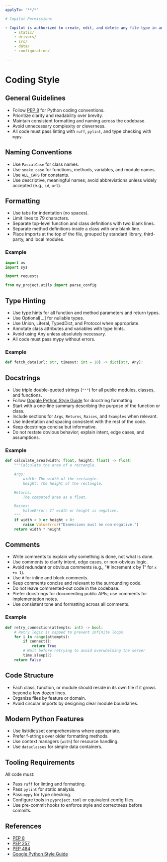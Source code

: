 ```yaml
---
applyTo: '**/*'

# Copilot Permissions

- Copilot is authorized to create, edit, and delete any file type in any directory of this project, including but not limited to:
    - static/
    - drivers/
    - src/
    - data/
    - configuration/

---
```


# Coding Style

## General Guidelines

- Follow [PEP 8](https://peps.python.org/pep-0008/) for Python coding conventions.
- Prioritize clarity and readability over brevity.
- Maintain consistent formatting and naming across the codebase.
- Avoid unnecessary complexity or cleverness.
- All code must pass linting with `ruff`, `pylint`, and type checking with `mypy`.

## Naming Conventions

- Use `PascalCase` for class names.
- Use `snake_case` for functions, methods, variables, and module names.
- Use `ALL_CAPS` for constants.
- Use descriptive, meaningful names; avoid abbreviations unless widely accepted (e.g., `id`, `url`).

## Formatting

- Use tabs for indentation (no spaces).
- Limit lines to 79 characters.
- Separate top-level function and class definitions with two blank lines.
- Separate method definitions inside a class with one blank line.
- Place imports at the top of the file, grouped by standard library, third-party, and local modules.

### Example

```python
import os
import sys

import requests

from my_project.utils import parse_config
```

## Type Hinting

- Use type hints for all function and method parameters and return types.
- Use Optional[...] for nullable types.
- Use Union, Literal, TypedDict, and Protocol when appropriate.
- Annotate class attributes and variables with type hints.
- Avoid using Any unless absolutely necessary.
- All code must pass mypy without errors.

### Example

```python
def fetch_data(url: str, timeout: int = 10) -> dict[str, Any]:
```

## Docstrings

- Use triple double-quoted strings (`"""`) for all public modules, classes, and functions.
- Follow [Google Python Style Guide](https://google.github.io/styleguide/pyguide.html#38-comments-and-docstrings) for docstring formatting.
- Start with a one-line summary describing the purpose of the function or class.
- Include sections for `Args`, `Returns`, `Raises`, and `Examples` when relevant.
- Use indentation and spacing consistent with the rest of the code.
- Keep docstrings concise but informative.
- Do not restate obvious behavior; explain intent, edge cases, and assumptions.

### Example

```python
def calculate_area(width: float, height: float) -> float:
    """Calculate the area of a rectangle.

    Args:
        width: The width of the rectangle.
        height: The height of the rectangle.

    Returns:
        The computed area as a float.

    Raises:
        ValueError: If width or height is negative.
    """
    if width < 0 or height < 0:
        raise ValueError("Dimensions must be non-negative.")
    return width * height
```

## Comments

- Write comments to explain why something is done, not what is done.
- Use comments to clarify intent, edge cases, or non-obvious logic.
- Avoid redundant or obvious comments (e.g., "# increment x by 1" for `x += 1`).
- Use `#` for inline and block comments.
- Keep comments concise and relevant to the surrounding code.
- Do not leave commented-out code in the codebase.
- Prefer docstrings for documenting public APIs; use comments for implementation notes.
- Use consistent tone and formatting across all comments.

### Example

```python
def retry_connection(attempts: int) -> bool:
    # Retry logic is capped to prevent infinite loops
    for i in range(attempts):
        if connect():
            return True
        # Wait before retrying to avoid overwhelming the server
        time.sleep(2)
    return False
```

## Code Structure

- Each class, function, or module should reside in its own file if it grows beyond a few dozen lines.
- Organize files by feature or domain.
- Avoid circular imports by designing clear module boundaries.

## Modern Python Features

- Use list/dict/set comprehensions where appropriate.
- Prefer f-strings over older formatting methods.
- Use context managers (`with`) for resource handling.
- Use `dataclasses` for simple data containers.

## Tooling Requirements

All code must:

- Pass `ruff` for linting and formatting.
- Pass `pylint` for static analysis.
- Pass `mypy` for type checking.
- Configure tools in `pyproject.toml` or equivalent config files.
- Use pre-commit hooks to enforce style and correctness before commits.

## References

- [PEP 8](https://peps.python.org/pep-0008/)
- [PEP 257](https://peps.python.org/pep-0257/)
- [PEP 484](https://peps.python.org/pep-0484/)
- [Google Python Style Guide](https://google.github.io/styleguide/pyguide.html)
